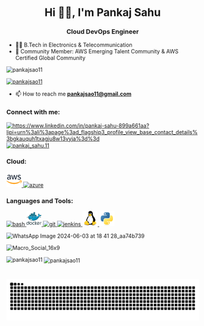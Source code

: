 <h1 align="center">Hi 🙋‍♂️, I'm Pankaj Sahu</h1>
<h3 align="center">Cloud DevOps Engineer</h3>

- 👨‍🎓 B.Tech in Electronics & Telecommunication
- 🤵 Community Member:
AWS Emerging Talent Community & AWS Certified Global Community


<p align="left"> <img src="https://komarev.com/ghpvc/?username=pankajsao11&label=Profile%20views&color=0e75b6&style=flat" alt="pankajsao11" /> </p>


<p align="left"> <a href="https://github.com/ryo-ma/github-profile-trophy"><img src="https://github-profile-trophy.vercel.app/?username=pankajsao11" alt="pankajsao11" /></a> </p>

- 📫 How to reach me **pankajsao11@gmail.com**

<h3 align="left">Connect with me:</h3>
<p align="left">
<a href="https://linkedin.com/in/https://www.linkedin.com/in/pankaj-sahu-899a661aa?lipi=urn%3ali%3apage%3ad_flagship3_profile_view_base_contact_details%3bgkauquh1txagju8w13vyja%3d%3d" target="blank"><img align="center" src="https://raw.githubusercontent.com/rahuldkjain/github-profile-readme-generator/master/src/images/icons/Social/linked-in-alt.svg" alt="https://www.linkedin.com/in/pankaj-sahu-899a661aa?lipi=urn%3ali%3apage%3ad_flagship3_profile_view_base_contact_details%3bgkauquh1txagju8w13vyja%3d%3d" height="30" width="40" /></a>
<a href="https://instagram.com/pankaj_sahu.11" target="blank"><img align="center" src="https://raw.githubusercontent.com/rahuldkjain/github-profile-readme-generator/master/src/images/icons/Social/instagram.svg" alt="pankaj_sahu.11" height="30" width="40" /></a>
</p>


<h3 align="left">Cloud:</h3>
<p align="left"> <a href="https://aws.amazon.com" target="_blank" rel="noreferrer"> <img src="https://raw.githubusercontent.com/devicons/devicon/master/icons/amazonwebservices/amazonwebservices-original-wordmark.svg" alt="aws" width="40" height="40"/> </a>   <a href="https://azure.microsoft.com/en-in/" target="_blank" rel="noreferrer"> <img src="https://www.vectorlogo.zone/logos/microsoft_azure/microsoft_azure-icon.svg" alt="azure" width="40" height="40"/> </a> </p>


<h3 align="left">Languages and Tools:</h3>
<p align="left"> </a> <a href="https://www.gnu.org/software/bash/" target="_blank" rel="noreferrer"> <img src="https://www.vectorlogo.zone/logos/gnu_bash/gnu_bash-icon.svg" alt="bash" width="40" height="40"/> </a> <a href="https://www.docker.com/" target="_blank" rel="noreferrer"> <img src="https://raw.githubusercontent.com/devicons/devicon/master/icons/docker/docker-original-wordmark.svg" alt="docker" width="40" height="40"/> </a> <a href="https://git-scm.com/" target="_blank" rel="noreferrer"> <img src="https://www.vectorlogo.zone/logos/git-scm/git-scm-icon.svg" alt="git" width="40" height="40"/> </a> <a href="https://www.jenkins.io" target="_blank" rel="noreferrer"> <img src="https://www.vectorlogo.zone/logos/jenkins/jenkins-icon.svg" alt="jenkins" width="40" height="40"/> </a> <a href="https://www.linux.org/" target="_blank" rel="noreferrer"> <img src="https://raw.githubusercontent.com/devicons/devicon/master/icons/linux/linux-original.svg" alt="linux" width="40" height="40"/> </a> <a href="https://www.python.org" target="_blank" rel="noreferrer"> <img src="https://raw.githubusercontent.com/devicons/devicon/master/icons/python/python-original.svg" alt="python" width="40" height="40"/> </a> </p>


![WhatsApp Image 2024-06-03 at 18 41 28_aa74b739](https://github.com/pankajsao11/pankajsao11/assets/81400644/508e658e-622b-4f7c-8f2d-3eea0a99a847)

![Macro_Social_16x9](https://github.com/user-attachments/assets/8a5deb57-a470-45f8-9825-1952f516ca3d)


<p><img align="left" src="https://github-readme-stats.vercel.app/api/top-langs?username=pankajsao11&show_icons=true&locale=en&layout=compact" alt="pankajsao11" /></p>

<p>&nbsp;<img align="center" src="https://github-readme-stats.vercel.app/api?username=pankajsao11&show_icons=true&locale=en" alt="pankajsao11" /></p>

###

<br clear="both">

<img src="https://raw.githubusercontent.com/pankajsao11/pankajsao11/output/snake.svg" alt="Snake animation" />

###
